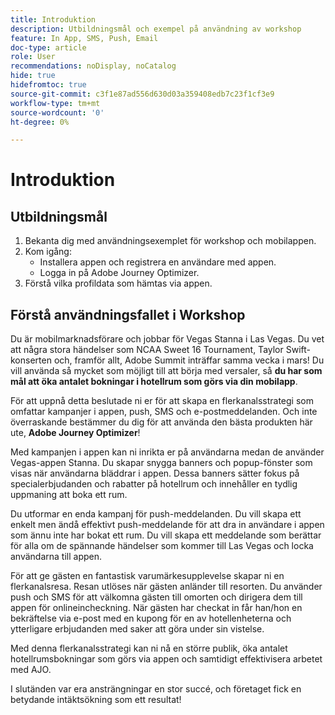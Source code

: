 ```yaml
---
title: Introduktion
description: Utbildningsmål och exempel på användning av workshop
feature: In App, SMS, Push, Email
doc-type: article
role: User
recommendations: noDisplay, noCatalog
hide: true
hidefromtoc: true
source-git-commit: c3f1e87ad556d630d03a359408edb7c23f1cf3e9
workflow-type: tm+mt
source-wordcount: '0'
ht-degree: 0%

---
```



# Introduktion

## Utbildningsmål

1. Bekanta dig med användningsexemplet för workshop och mobilappen.
2. Kom igång:
   * Installera appen och registrera en användare med appen.
   * Logga in på Adobe Journey Optimizer.
3. Förstå vilka profildata som hämtas via appen.

## Förstå användningsfallet i Workshop

Du är mobilmarknadsförare och jobbar för Vegas Stanna i Las Vegas. Du vet att några stora händelser som NCAA Sweet 16 Tournament, Taylor Swift-konserten och, framför allt, Adobe Summit inträffar samma vecka i mars! Du vill använda så mycket som möjligt till att börja med versaler, så **du har som mål att öka antalet bokningar i hotellrum som görs via din mobilapp**.

För att uppnå detta beslutade ni er för att skapa en flerkanalsstrategi som omfattar kampanjer i appen, push, SMS och e-postmeddelanden.  Och inte överraskande bestämmer du dig för att använda den bästa produkten här ute, **Adobe Journey Optimizer**!

Med kampanjen i appen kan ni inrikta er på användarna medan de använder Vegas-appen Stanna. Du skapar snygga banners och popup-fönster som visas när användarna bläddrar i appen. Dessa banners sätter fokus på specialerbjudanden och rabatter på hotellrum och innehåller en tydlig uppmaning att boka ett rum.

Du utformar en enda kampanj för push-meddelanden. Du vill skapa ett enkelt men ändå effektivt push-meddelande för att dra in användare i appen som ännu inte har bokat ett rum. Du vill skapa ett meddelande som berättar för alla om de spännande händelser som kommer till Las Vegas och locka användarna till appen.

För att ge gästen en fantastisk varumärkesupplevelse skapar ni en flerkanalsresa. Resan utlöses när gästen anländer till resorten. Du använder push och SMS för att välkomna gästen till omorten och dirigera dem till appen för onlineincheckning. När gästen har checkat in får han/hon en bekräftelse via e-post med en kupong för en av hotellenheterna och ytterligare erbjudanden med saker att göra under sin vistelse.

Med denna flerkanalsstrategi kan ni nå en större publik, öka antalet hotellrumsbokningar som görs via appen och samtidigt effektivisera arbetet med AJO.

I slutänden var era ansträngningar en stor succé, och företaget fick en betydande intäktsökning som ett resultat!
